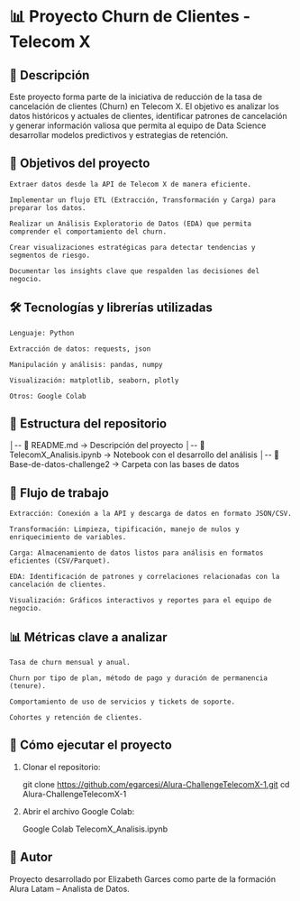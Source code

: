 # 📊 Proyecto Churn de Clientes - Telecom X

## 📝 Descripción

Este proyecto forma parte de la iniciativa de reducción de la tasa de cancelación de clientes (Churn) en Telecom X.
El objetivo es analizar los datos históricos y actuales de clientes, identificar patrones de cancelación y generar información valiosa que permita al equipo de Data Science desarrollar modelos predictivos y estrategias de retención.

## 🎯 Objetivos del proyecto

    Extraer datos desde la API de Telecom X de manera eficiente.

    Implementar un flujo ETL (Extracción, Transformación y Carga) para preparar los datos.

    Realizar un Análisis Exploratorio de Datos (EDA) que permita comprender el comportamiento del churn.

    Crear visualizaciones estratégicas para detectar tendencias y segmentos de riesgo.

    Documentar los insights clave que respalden las decisiones del negocio.

## 🛠️ Tecnologías y librerías utilizadas

    Lenguaje: Python

    Extracción de datos: requests, json

    Manipulación y análisis: pandas, numpy

    Visualización: matplotlib, seaborn, plotly

    Otros: Google Colab

## 📂 Estructura del repositorio

│-- 📄 README.md → Descripción del proyecto
│-- 📄 TelecomX_Analisis.ipynb → Notebook con el desarrollo del análisis
│-- 📁 Base-de-datos-challenge2 → Carpeta con las bases de datos

## 🚀 Flujo de trabajo

    Extracción: Conexión a la API y descarga de datos en formato JSON/CSV.

    Transformación: Limpieza, tipificación, manejo de nulos y enriquecimiento de variables.

    Carga: Almacenamiento de datos listos para análisis en formatos eficientes (CSV/Parquet).

    EDA: Identificación de patrones y correlaciones relacionadas con la cancelación de clientes.

    Visualización: Gráficos interactivos y reportes para el equipo de negocio.

## 📊 Métricas clave a analizar

    Tasa de churn mensual y anual.

    Churn por tipo de plan, método de pago y duración de permanencia (tenure).

    Comportamiento de uso de servicios y tickets de soporte.

    Cohortes y retención de clientes.

## 🚀 Cómo ejecutar el proyecto

1. Clonar el repositorio:
   
   git clone https://github.com/egarcesi/Alura-ChallengeTelecomX-1.git
   cd Alura-ChallengeTelecomX-1

2. Abrir el archivo Google Colab:

   Google Colab TelecomX_Analisis.ipynb

## 📌 Autor

Proyecto desarrollado por Elizabeth Garces como parte de la formación Alura Latam – Analista de Datos.
